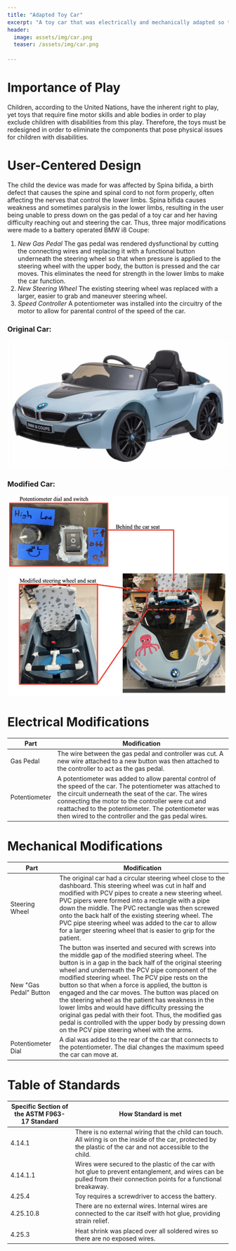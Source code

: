 ```yaml
---
title: "Adapted Toy Car"
excerpt: "A toy car that was electrically and mechanically adapted so that a child with Spina bifida could operate it."
header:
  image: assets/img/car.png
  teaser: /assets/img/car.png
   
---
```


# Importance of Play

Children, according to the United Nations, have the inherent right to play, yet toys that require fine motor skills and able bodies in order to play exclude children with disabilities from this play. Therefore, the toys must be redesigned in order to eliminate the components that pose physical issues for children with disabilities. 

# User-Centered Design

The child the device was made for was affected by Spina bifida, a birth defect that causes the spine and spinal cord to not form properly, often affecting the nerves that control the lower limbs. Spina bifida causes weakness and sometimes paralysis in the lower limbs, resulting in the user being unable to press down on the gas pedal of a toy car and her having difficulty reaching out and steering the car. Thus, three major modifications were made to a battery operated BMW i8 Coupe:

1. *New Gas Pedal* The gas pedal was rendered dysfunctional by cutting the connecting wires and replacing it with a functional button underneath the steering wheel so that when pressure is applied to the steering wheel with the upper body, the button is pressed and the car moves. This eliminates the need for strength in the lower limbs to make the car function.
2. *New Steering Wheel* The existing steering wheel was replaced with a larger, easier to grab and maneuver steering wheel.
3. *Speed Controller* A potentiometer was installed into the circuitry of the motor to allow for parental control of the speed of the car.

### Original Car:

![ogcar](/assets/img/ogcar.png)

### Modified Car:

![wholecar](/assets/img/wholecar.png)

# Electrical Modifications

| Part | Modification |
| ---- | ------------ |
| Gas Pedal | The wire between the gas pedal and controller was cut. A new wire attached to a new button was then attached to the controller to act as the gas pedal. |
| Potentiometer | A potentiometer was added to allow parental control of the speed of the car. The potentiometer was attached to the circuit underneath the seat of the car. The wires connecting the motor to the controller were cut and reattached to the potentiometer. The potentiometer was then wired to the controller and the gas pedal wires. |

# Mechanical Modifications

| Part | Modification |
| ---- | ------------ |
| Steering Wheel | The original car had a circular steering wheel close to the dashboard. This steering wheel was cut in half and modified with PCV pipes to create a new steering wheel. PVC pipers were formed into a rectangle with a pipe down the middle. The PVC rectangle was then screwed onto the back half of the existing steering wheel. The PVC pipe steering wheel was added to the car to allow for a larger steering wheel that is easier to grip for the patient. |
| New "Gas Pedal" Button | The button was inserted and secured with screws into the middle gap of the modified steering wheel. The button is in a gap in the back half of the original steering wheel and underneath the PCV pipe component of the modified steering wheel. The PCV pipe rests on the button so that when a force is applied, the button is engaged and the car moves. The button was placed on the steering wheel as the patient has weakness in the lower limbs and would have difficulty pressing the original gas pedal with their foot. Thus, the modified gas pedal is controlled with the upper body by pressing down on the PCV pipe steering wheel with the arms. |
| Potentiometer Dial | A dial was added to the rear of the car that connects to the potentiometer. The dial changes the maximum speed the car can move at. |

# Table of Standards

| Specific Section of the ASTM F963-17 Standard | How Standard is met |
| ---- | ------------ |
| 4.14.1 | There is no external wiring that the child can touch. All wiring is on the inside of the car, protected by the plastic of the car and not accessible to the child. |
| 4.14.1.1 | Wires were secured to the plastic of the car with hot glue to prevent entanglement, and wires can be pulled from their connection points for a functional breakaway. |
| 4.25.4 | Toy requires a screwdriver to access the battery. |
| 4.25.10.8 | There are no external wires. Internal wires are connected to the car itself with hot glue, providing strain relief. |
| 4.25.3 | Heat shrink was placed over all soldered wires so there are no exposed wires. |
